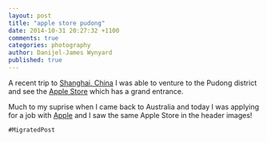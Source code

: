 ```yaml
---
layout: post
title: "apple store pudong"
date: 2014-10-31 20:27:32 +1100
comments: true
categories: photography
author: Danijel-James Wynyard
published: true
---
```

A recent trip to <a href="https://en.wikipedia.org/wiki/Shanghai">Shanghai, China</a> I was able to venture to the Pudong district and see the <a href="https://www.apple.com/cn/retail/pudong/">Apple Store</a> which has a grand entrance.

Much to my suprise when I came back to Australia and today I was applying for a job with <a href="https://jobs.apple.com/">Apple</a> and I saw the same Apple Store in the header images!

`#MigratedPost`
